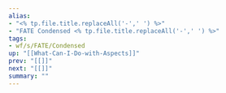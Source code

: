 ```yaml
---
alias:
- "<% tp.file.title.replaceAll('-',' ') %>"
- "FATE Condensed <% tp.file.title.replaceAll('-',' ') %>"
tags:
- wf/s/FATE/Condensed
up: "[[What-Can-I-Do-with-Aspects]]"
prev: "[[]]"
next: "[[]]"
summary: ""
---
```

